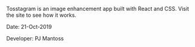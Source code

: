 Tosstagram is an image enhancement app built with React and CSS. Visit the site to see how it works.

Date: 21-Oct-2019

Developer: PJ Mantoss
